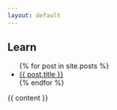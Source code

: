 ```yaml
---
layout: default
---
```

<section>
<h1>Learn</h1>
<ul>
  {% for post in site.posts %}
    <li>
      <a href="{{ post.url }}">{{ post.title }}</a>
    </li>
  {% endfor %}
</ul>
{{ content }}
</section>
